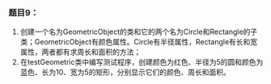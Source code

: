 ### 题目9：
1. 创建一个名为GeometricObject的类和它的两个名为Circle和Rectangle的子类；GeometricObject有颜色属性。Circle有半径属性，Rectangle有长和宽属性，两者都有求周长和面积的方法； 
2. 在testGeometric类中编写测试程序，创建颜色为红色、半径为5的圆和颜色为蓝色、长为10、宽为5的矩形，分别显示它们的颜色、周长和面积。